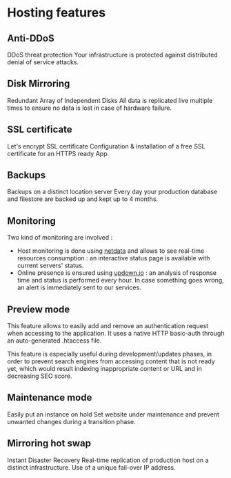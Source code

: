 # Hosting features



## Anti-DDoS

DDoS threat protection
Your infrastructure is protected against distributed denial of service attacks. 



## Disk Mirroring

Redundant Array of Independent Disks
All data is replicated live multiple times to ensure no data is lost in case of hardware failure. 



##  SSL certificate

Let's encrypt SSL certificate
Configuration & installation of a free SSL certificate for an HTTPS ready App. 



## Backups

Backups on a distinct location server
Every day your production database and filestore are backed up and kept up to 4 months. 


## Monitoring

Two kind of monitoring are involved : 

* Host monitoring is done using [netdata](https://docs.netdata.cloud/) and allows to see real-time resources consumption : an interactive status page is available with current servers' status. 
* Online presence is ensured using [updown.io](https://updown.io/) : an analysis of response time and status is performed every hour. In case something goes wrong, an alert is immediately sent to our services.




## Preview mode

This feature allows to easily add and remove an authentication request when accessing to the application. It uses a native HTTP basic-auth through an auto-generated .htaccess file. 

This feature is especially useful during development/updates phases, in order to prevent search engines from accessing content that is not ready yet, which would result indexing inappropriate content or URL and in decreasing SEO score. 



## Maintenance mode

Easily put an instance on hold
Set website under maintenance and prevent unwanted changes during a transition phase. 



## Mirroring hot swap

Instant Disaster Recovery
Real-time replication of production host on a distinct infrastructure. Use of a unique fail-over IP address. 
